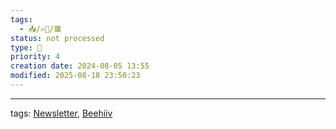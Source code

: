 ```yaml
---
tags:
  - 📥️/✍🏻/🟥
status: not processed
type: 🌈
priority: 4
creation date: 2024-08-05 13:55
modified: 2025-08-18 23:50:23
---
```




---
tags: [Newsletter](newsletter), [Beehiiv](beehiiv)